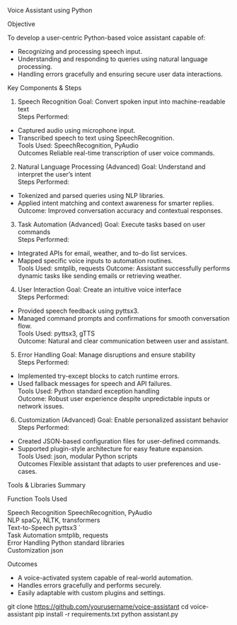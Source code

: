 Voice Assistant using Python


 Objective

To develop a user-centric Python-based voice assistant capable of:
- Recognizing and processing speech input.
- Understanding and responding to queries using natural language processing.
- Handling errors gracefully and ensuring secure user data interactions.


 Key Components & Steps

 1.  Speech Recognition
Goal: Convert spoken input into machine-readable text  
Steps Performed:
- Captured audio using microphone input.
- Transcribed speech to text using SpeechRecognition.  
Tools Used: SpeechRecognition, PyAudio  
Outcomes Reliable real-time transcription of user voice commands.



 2.  Natural Language Processing (Advanced)
Goal: Understand and interpret the user’s intent  
Steps Performed:
- Tokenized and parsed queries using NLP libraries.
- Applied intent matching and context awareness for smarter replies.  
Outcome: Improved conversation accuracy and contextual responses.



 3.  Task Automation (Advanced)
Goal: Execute tasks based on user commands  
Steps Performed:
- Integrated APIs for email, weather, and to-do list services.
- Mapped specific voice inputs to automation routines.  
Tools Used: smtplib, requests 
Outcome: Assistant successfully performs dynamic tasks like sending emails or retrieving weather.



 4.  User Interaction
Goal: Create an intuitive voice interface  
Steps Performed:
- Provided speech feedback using pyttsx3.
- Managed command prompts and confirmations for smooth conversation flow.  
Tools Used: pyttsx3, gTTS  
Outcome: Natural and clear communication between user and assistant.


 5.  Error Handling
Goal: Manage disruptions and ensure stability  
Steps Performed:
- Implemented try-except blocks to catch runtime errors.
- Used fallback messages for speech and API failures.  
Tools Used: Python standard exception handling  
Outcome: Robust user experience despite unpredictable inputs or network issues.

 6.  Customization (Advanced)
Goal: Enable personalized assistant behavior  
Steps Performed:
- Created JSON-based configuration files for user-defined commands.
- Supported plugin-style architecture for easy feature expansion.  
Tools Used: json, modular Python scripts  
Outcomes Flexible assistant that adapts to user preferences and use-cases.


 Tools & Libraries Summary

 Function                   Tools Used                                 

 Speech Recognition        SpeechRecognition, PyAudio  
 NLP                       spaCy, NLTK, transformers            
 Text-to-Speech            pyttsx3 `                          
 Task Automation           smtplib, requests    
 Error Handling            Python standard libraries                         
 Customization             json             


 Outcomes

- A voice-activated system capable of real-world automation.
- Handles errors gracefully and performs securely.
- Easily adaptable with custom plugins and settings.


git clone https://github.com/yourusername/voice-assistant
cd voice-assistant
pip install -r requirements.txt
python assistant.py
